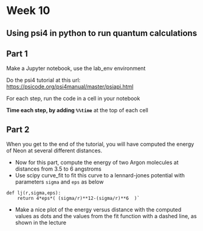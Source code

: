 # Week 10

## Using psi4 in python to run quantum calculations

## Part 1
Make a Jupyter notebook, use the lab_env environment

Do the psi4 tutorial at this url: https://psicode.org/psi4manual/master/psiapi.html

For each step, run the code in a cell in your notebook

**Time each step, by adding `%%time`** at the top of each cell

## Part 2

When you get to the end of the tutorial, you will have computed the energy of Neon at several different distances.

- Now for this part, compute the energy of two Argon molecules at distances from 3.5 to 6 angstroms
- Use scipy curve_fit to fit this curve to a lennard-jones potential with parameters `sigma` and `eps` as below

```
def lj(r,sigma,eps):
    return 4*eps*( (sigma/r)**12-(sigma/r)**6  )`
```

- Make a nice plot of the energy versus distance with the computed values as dots and the values from the fit function with a dashed line, as shown in the lecture
